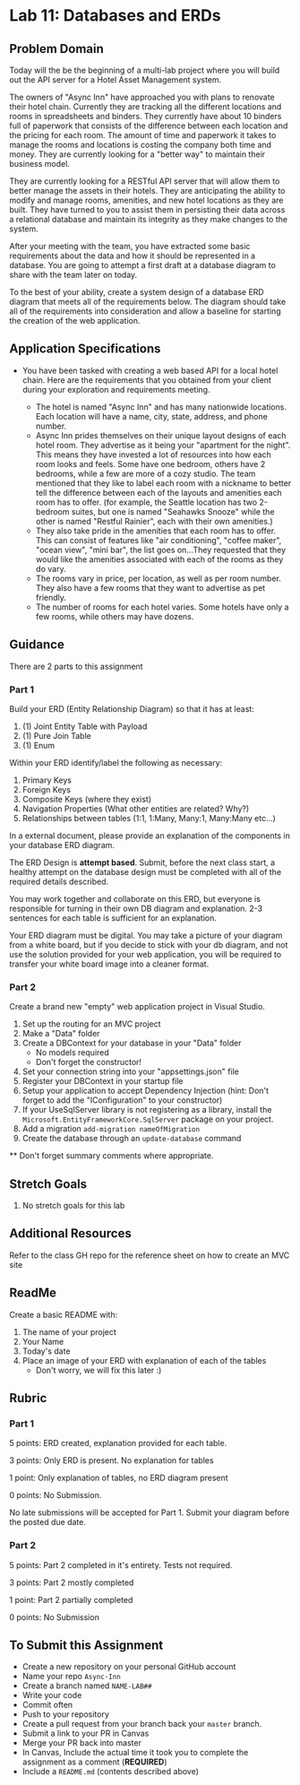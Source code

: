 # Lab 11: Databases and ERDs

## Problem Domain

Today will the be the beginning of a multi-lab project where you will build out the API server for a Hotel Asset Management system.

The owners of "Async Inn" have approached you with plans to renovate their hotel chain. Currently they are tracking all the different locations and rooms in spreadsheets and binders. They currently have about 10 binders full of paperwork that consists of the difference between each location and the pricing for each room. The amount of time and paperwork it takes to manage the rooms and locations is costing the company both time and money. They are currently looking for a  "better way" to maintain their business model. 

They are currently looking for a RESTful API server that will allow them to better manage the assets in their hotels. They are anticipating the ability to modify and manage rooms, amenities, and new hotel locations as they are built. They have turned to you to assist them in persisting their data across a relational database and maintain its integrity as they make changes to the system. 

After your meeting with the team, you have extracted some basic requirements about the data and how it should be represented in a database. You are going to attempt a first draft at a database diagram to share with the team later on today. 

To the best of your ability, create a system design of a database ERD diagram that meets all of the requirements below. The diagram should take all of the requirements into consideration and allow a baseline for starting the creation of the web application. 

## Application Specifications

- You have been tasked with creating a web based API for a local hotel chain. Here are the requirements that you obtained from your client during your exploration and requirements meeting.

	- The hotel is named "Async Inn" and has many nationwide locations. Each location will have a name, city, state, address, and phone number.
	- Async Inn prides themselves on their unique layout designs of each hotel room. They advertise as it being your "apartment for the night". This means they have invested a lot of resources into how each room looks and feels. Some have one bedroom, others have 2 bedrooms, while a few are more of a cozy studio. The team mentioned that they like to label each room with a nickname to better tell the difference between each of the layouts and amenities each room has to offer. (for example, the Seattle location has two 2-bedroom suites, but one is named "Seahawks Snooze" while the other is named "Restful Rainier", each with their own amenities.) 
	- They also take pride in the amenities that each room has to offer. This can consist of features like "air conditioning", "coffee maker", "ocean view", "mini bar", the list goes on...They requested that they would like the amenities associated with each of the rooms as they do vary. 
	- The rooms vary in price, per location, as well as per room number. They also have a few rooms that they want to advertise as pet friendly.
	- The number of rooms for each hotel varies. Some hotels have only a few rooms, while others may have dozens.

## Guidance

There are 2 parts to this assignment

### Part 1

Build your ERD (Entity Relationship Diagram) so that it has at least:
1. (1) Joint Entity Table with Payload
1. (1) Pure Join Table
1. (1) Enum 

Within your ERD identify/label the following as necessary:
1. Primary Keys
1. Foreign Keys 
1. Composite Keys (where they exist)
1. Navigation Properties (What other entities are related? Why?)
1. Relationships between tables (1:1, 1:Many, Many:1, Many:Many etc...)

In a external document, please provide an explanation of the components in your database ERD diagram. 

The ERD Design is **attempt based**. Submit, before the next class start, a healthy attempt on the database design must be completed with all of the required details described.

You may work together and collaborate on this ERD, but everyone is responsible for turning in their own DB diagram and explanation. 2-3 sentences for each table is sufficient for an explanation. 

Your ERD diagram must be digital. You may take a picture of your diagram from a white board, but if you decide to stick with your db diagram, and not use the solution provided for your web application, you will be required to transfer your white board image into a cleaner format. 

### Part 2

Create a brand new "empty" web application project in Visual Studio. 

1. Set up the routing for an MVC project 
1. Make a "Data" folder
1. Create a DBContext for your database in your "Data" folder
   - No models required
   - Don't forget the constructor!
1. Set your connection string into your "appsettings.json" file
1. Register your DBContext in your startup file
1. Setup your application to accept Dependency Injection (hint: Don't forget to add the "IConfiguration" to your constructor)
1. If your UseSqlServer library is not registering as a library, install the `Microsoft.EntityFrameworkCore.SqlServer` package on your project.
1. Add a migration `add-migration nameOfMigration`
1. Create the database through an `update-database` command

** Don't forget summary comments where appropriate. 

## Stretch Goals

1. No stretch goals for this lab

## Additional Resources

Refer to the class GH repo for the reference sheet on how to create an MVC site

## ReadMe

Create a basic README with:
1. The name of your project
2. Your Name
3. Today's date
4. Place an image of your ERD with explanation of each of the tables
   - Don't worry, we will fix this later :) 

## Rubric

### Part 1

5 points: ERD created, explanation provided for each table. 

3 points: Only ERD is present. No explanation for tables

1 point: Only explanation of tables, no ERD diagram present

0 points: No Submission. 

No late submissions will be accepted for Part 1. Submit your diagram before the posted due date.

### Part 2

5 points: Part 2 completed in it's entirety. Tests not required.

3 points: Part 2 mostly completed

1 point: Part 2 partially completed

0 points: No Submission


## To Submit this Assignment

- Create a new repository on your personal GitHub account
- Name your repo `Async-Inn`
- Create a branch named `NAME-LAB##`
- Write your code
- Commit often
- Push to your repository
- Create a pull request from your branch back your `master` branch.
- Submit a link to your PR in Canvas
- Merge your PR back into master
- In Canvas, Include the actual time it took you to complete the assignment as a comment (**REQUIRED**)
- Include a `README.md` (contents described above)
